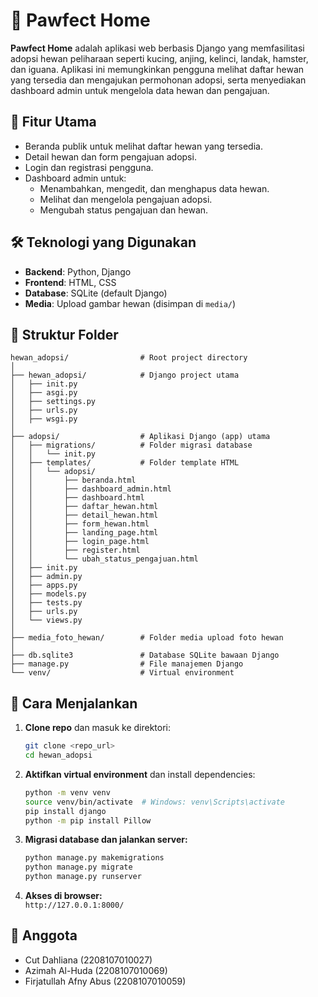 
# 🐾 Pawfect Home

**Pawfect Home** adalah aplikasi web berbasis Django yang memfasilitasi adopsi hewan peliharaan seperti kucing, anjing, kelinci, landak, hamster, dan iguana. Aplikasi ini memungkinkan pengguna melihat daftar hewan yang tersedia dan mengajukan permohonan adopsi, serta menyediakan dashboard admin untuk mengelola data hewan dan pengajuan.

## 🚀 Fitur Utama

- Beranda publik untuk melihat daftar hewan yang tersedia.
- Detail hewan dan form pengajuan adopsi.
- Login dan registrasi pengguna.
- Dashboard admin untuk:
  - Menambahkan, mengedit, dan menghapus data hewan.
  - Melihat dan mengelola pengajuan adopsi.
  - Mengubah status pengajuan dan hewan.

## 🛠 Teknologi yang Digunakan

- **Backend**: Python, Django
- **Frontend**: HTML, CSS 
- **Database**: SQLite (default Django)
- **Media**: Upload gambar hewan (disimpan di `media/`)

## 📁 Struktur Folder

```
hewan_adopsi/                # Root project directory
│
├── hewan_adopsi/            # Django project utama
│   ├── init.py
│   ├── asgi.py
│   ├── settings.py
│   ├── urls.py
│   ├── wsgi.py
│
├── adopsi/                  # Aplikasi Django (app) utama
│   ├── migrations/          # Folder migrasi database
│   │   └── init.py
│   ├── templates/           # Folder template HTML
│   │   └── adopsi/
│   │       ├── beranda.html
│   │       ├── dashboard_admin.html
│   │       ├── dashboard.html
│   │       ├── daftar_hewan.html
│   │       ├── detail_hewan.html
│   │       ├── form_hewan.html
│   │       ├── landing_page.html
│   │       ├── login_page.html
│   │       ├── register.html
│   │       └── ubah_status_pengajuan.html
│   ├── init.py
│   ├── admin.py
│   ├── apps.py
│   ├── models.py
│   ├── tests.py
│   ├── urls.py
│   └── views.py
│
├── media_foto_hewan/        # Folder media upload foto hewan
│
├── db.sqlite3               # Database SQLite bawaan Django
├── manage.py                # File manajemen Django
└── venv/                    # Virtual environment
```

## 🧪 Cara Menjalankan

1. **Clone repo** dan masuk ke direktori:
   ```bash
   git clone <repo_url>
   cd hewan_adopsi
   ```

2. **Aktifkan virtual environment** dan install dependencies:
   ```bash
   python -m venv venv
   source venv/bin/activate  # Windows: venv\Scripts\activate
   pip install django
   python -m pip install Pillow
   ```

3. **Migrasi database dan jalankan server:**
   ```bash
   python manage.py makemigrations
   python manage.py migrate
   python manage.py runserver
   ```

4. **Akses di browser:**  
   `http://127.0.0.1:8000/`

## 🙌 Anggota

- Cut Dahliana (2208107010027)
- Azimah Al-Huda (2208107010069)
- Firjatullah Afny Abus (2208107010059)
